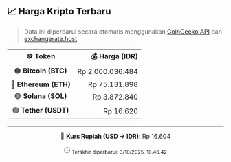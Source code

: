 

<!-- HARGA_KRIPTO -->
## 📈 Harga Kripto Terbaru

> Data ini diperbarui secara otomatis menggunakan [CoinGecko API](https://www.coingecko.com/) dan [exchangerate.host](https://exchangerate.host/)

<div align="center">

| 🪙 Token | 💰 Harga (IDR) |
|:------:|---------------:|
| 🟠 **Bitcoin (BTC)**   | Rp 2.000.036.484 |
| 🔵 **Ethereum (ETH)**  | Rp 75.131.898 |
| 🟣 **Solana (SOL)**    | Rp 3.872.840 |
| 🟢 **Tether (USDT)**   | Rp 16.620 |

---

💱 **Kurs Rupiah (USD → IDR)**: Rp 16.604

🕒 <sub>Terakhir diperbarui: 3/10/2025, 10.46.42</sub>

</div>
<!-- /HARGA_KRIPTO -->